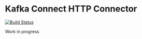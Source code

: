 # Kafka Connect HTTP Connector
[![Build Status](https://travis-ci.com/castorm/kafka-connect-http-plugin.svg?branch=master)](https://travis-ci.com/castorm/kafka-connect-http-plugin)

Work in progress
